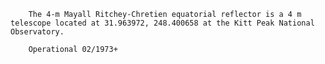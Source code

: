 
        The 4-m Mayall Ritchey-Chretien equatorial reflector is a 4 m telescope located at 31.963972, 248.400658 at the Kitt Peak National Observatory.
        
        Operational 02/1973+
        
